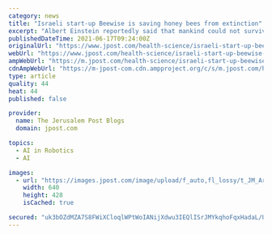 ```yaml
---
category: news
title: "Israeli start-up Beewise is saving honey bees from extinction"
excerpt: "Albert Einstein reportedly said that mankind could not survive the disappearance of honey bees for more than four years. He understood that bees are the world’s most valuable species. Yet today, studies show that as much as 35% of the world’s bees are dying each year."
publishedDateTime: 2021-06-17T09:24:00Z
originalUrl: "https://www.jpost.com/health-science/israeli-start-up-beewise-is-saving-honey-bees-from-extinction-671288"
webUrl: "https://www.jpost.com/health-science/israeli-start-up-beewise-is-saving-honey-bees-from-extinction-671288"
ampWebUrl: "https://m.jpost.com/health-science/israeli-start-up-beewise-is-saving-honey-bees-from-extinction-671288/amp"
cdnAmpWebUrl: "https://m-jpost-com.cdn.ampproject.org/c/s/m.jpost.com/health-science/israeli-start-up-beewise-is-saving-honey-bees-from-extinction-671288/amp"
type: article
quality: 44
heat: 44
published: false

provider:
  name: The Jerusalem Post Blogs
  domain: jpost.com

topics:
  - AI in Robotics
  - AI

images:
  - url: "https://images.jpost.com/image/upload/f_auto,fl_lossy/t_JM_ArticleMainImageFaceDetect/478182"
    width: 640
    height: 428
    isCached: true

secured: "uk3bOZdMZA7S8FWiXCloqlWPtWoIANijXdwu3IEQlISrJMYkqhoFqxHadaL/UgRcBOVU4g2/dtqOV3IbwVPW8iJ5hhXkblnL8n1DRwsdzAF1RPFEdJiPwsbcUZFaXmeoJm+m5ZK+k7SAZMio7tfv/cyWY1RdI3gk1CHaqIimihcPJtg10+oXnRIqFLAfuiVSE5VbbGtRLJYO6dM8UzoDFXVNgY7zCRIHuTNdBTEtKfhqCWwZtRe33W7tRMLKiSfazoL3iGTKNzrAeyvgnZMwg4p0FqSE6ttU77h8PWSKrGMp88Xgq3Af991AQelECbIV32KCW8vIc/pfY976BjILdAUbvJjdDazkf38mcKQplnk=;VdPnjmNRgqjE5s2cwI5nyA=="
---
```


